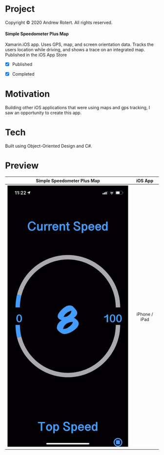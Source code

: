 # Project
Copyright © 2020 Andrew Rotert. All rights reserved.

#### Simple Speedometer Plus Map
Xamarin.iOS app. Uses GPS, map, and screen orientation data. Tracks the users location while driving, and shows a trace on an integrated map. Published in the iOS App Store 

- [x] Published
- [x] Completed


# Motivation
Building other iOS applications that were using maps and gps tracking, I saw an opportunity to create this app.


# Tech
Built using Object-Oriented Design and C#.


# Preview
Simple Speedometer Plus Map                 |  iOS App
:-------------------------:|:-------------------------:
![alt text 1](https://github.com/ajrotert/Simple-Speedometer-and-Map/blob/master/SimpleSpeedometerMap.gif?raw=true)  |   iPhone / iPad
